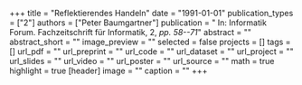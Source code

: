 +++
title = "Reflektierendes Handeln"
date = "1991-01-01"
publication_types = ["2"]
authors = ["Peter Baumgartner"]
publication = " In: Informatik Forum. Fachzeitschrift für Informatik, 2, _pp. 58--71_"
abstract = ""
abstract_short = ""
image_preview = ""
selected = false
projects = []
tags = []
url_pdf = ""
url_preprint = ""
url_code = ""
url_dataset = ""
url_project = ""
url_slides = ""
url_video = ""
url_poster = ""
url_source = ""
math = true
highlight = true
[header]
image = ""
caption = ""
+++
